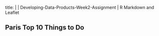 title: |
  | Developing-Data-Products-Week2-Assignment
  | R Markdown and Leaflet 
  
## Paris Top 10 Things to Do
